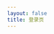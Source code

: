 ```yaml
---
layout: false
title: 登录页
---
```


<script setup>
import { useRouter } from 'vitepress';
import { onBeforeMount } from 'vue';
import { getUrlParam } from '.vitepress/utils';
import { getAccessToken, REDIRECT_KEY, getLS } from '.vitepress/utils/fetch.ts';

const router = useRouter();

onBeforeMount(async () => {
    let code = getUrlParam('code');

    // 若地址携带了用户授权码 code
    if (code) {
        await getAccessToken(code);
    }

    // 根据state值，跳转到对应的页面
    const pathname = getLS(REDIRECT_KEY, '/');

    router.go(pathname.substring(0, pathname.lastIndexOf('.')));
});
</script>